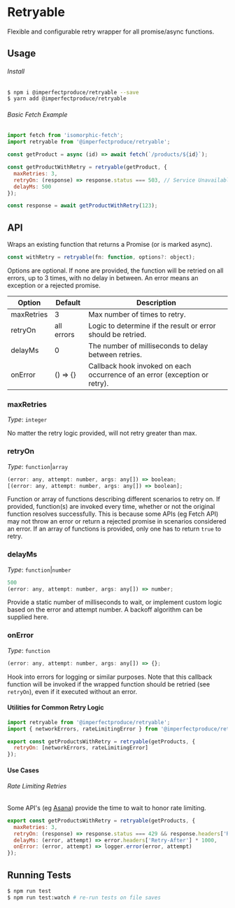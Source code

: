 # Retryable

Flexible and configurable retry wrapper for all promise/async functions.

## Usage

###### Install

```sh
$ npm i @imperfectproduce/retryable --save
$ yarn add @imperfectproduce/retryable
```

###### Basic Fetch Example

```js
import fetch from 'isomorphic-fetch';
import retryable from '@imperfectproduce/retryable';

const getProduct = async (id) => await fetch(`/products/${id}`);

const getProductWithRetry = retryable(getProduct, {
  maxRetries: 3,
  retryOn: (response) => response.status === 503, // Service Unavailable
  delayMs: 500
});

const response = await getProductWithRetry(123);
```

## API

Wraps an existing function that returns a Promise (or is marked async).

```js
const withRetry = retryable(fn: function, options?: object);
```

Options are optional.  If none are provided, the function will be retried on
all errors, up to 3 times, with no delay in between.  An error means an exception or a rejected promise.

| Option     | Default    | Description  |
| ---------- | ---------- | ------------ |
| maxRetries | 3          | Max number of times to retry. |
| retryOn    | all errors | Logic to determine if the result or error should be retried. |
| delayMs    | 0          | The number of milliseconds to delay between retries. |
| onError    | () => {}   | Callback hook invoked on each occurrence of an error (exception or retry). |

### maxRetries

*Type*: `integer`

No matter the retry logic provided, will not retry greater than max.

### retryOn

*Type*: `function`|`array`

```js
(error: any, attempt: number, args: any[]) => boolean;
[(error: any, attempt: number, args: any[]) => boolean];
```

Function or array of functions describing different scenarios to retry on.
If provided, function(s) are invoked every time, whether or not the original function resolves
successfully.  This is because some APIs (eg Fetch API) may not throw an error
or return a rejected promise in scenarios considered an error.  If an array of
functions is provided, only one has to return `true` to retry.

### delayMs

*Type*: `function`|`number`

```js
500
(error: any, attempt: number, args: any[]) => number;
```

Provide a static number of milliseconds to wait, or implement custom logic based
on the error and attempt number.  A backoff algorithm can be supplied here.

### onError

*Type*: `function`

```js
(error: any, attempt: number, args: any[]) => {};
```

Hook into errors for logging or similar purposes.  Note that this callback function will be invoked if the wrapped function should be retried (see `retryOn`), even if it executed without an error.

#### Utilities for Common Retry Logic

```js
import retryable from '@imperfectproduce/retryable';
import { networkErrors, rateLimitingError } from '@imperfectproduce/retryable/fetchErrors';

export const getProductsWithRetry = retryable(getProducts, {
  retryOn: [networkErrors, rateLimitingError]
});
```

#### Use Cases

###### Rate Limiting Retries

Some API's (eg [Asana]("https://asana.com/developers/documentation/getting-started/rate-limits")) provide the time to wait to honor rate limiting.

```js
export const getProductsWithRetry = retryable(getProducts, {
  maxRetries: 3,
  retryOn: (response) => response.status === 429 && response.headers['Retry-After'] <= 5,
  delayMs: (error, attempt) => error.headers['Retry-After'] * 1000,
  onError: (error, attempt) => logger.error(error, attempt)
});
```

## Running Tests

```sh
$ npm run test
$ npm run test:watch # re-run tests on file saves
```
